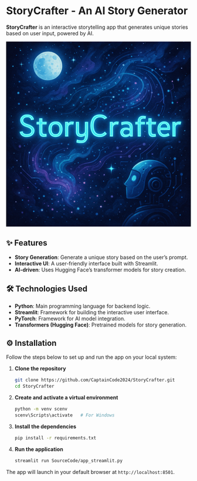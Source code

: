 # StoryCrafter - An AI Story Generator

**StoryCrafter** is an interactive storytelling app that generates unique stories based on user input, powered by AI.

![StoryCrafter Cover](CoverImage/cover.png)

## ✨ Features

- **Story Generation**: Generate a unique story based on the user’s prompt.
- **Interactive UI**: A user-friendly interface built with Streamlit.
- **AI-driven**: Uses Hugging Face’s transformer models for story creation.

## 🛠️ Technologies Used

- **Python**: Main programming language for backend logic.
- **Streamlit**: Framework for building the interactive user interface.
- **PyTorch**: Framework for AI model integration.
- **Transformers (Hugging Face)**: Pretrained models for story generation.

## ⚙️ Installation

Follow the steps below to set up and run the app on your local system:

1. **Clone the repository**
    ```bash
    git clone https://github.com/CaptainCode2024/StoryCrafter.git
    cd StoryCrafter
    ```

2. **Create and activate a virtual environment**
    ```bash
    python -m venv scenv
    scenv\Scripts\activate   # For Windows
    ```

3. **Install the dependencies**
    ```bash
    pip install -r requirements.txt
    ```

4. **Run the application**
    ```bash
    streamlit run SourceCode/app_streamlit.py
    ```

The app will launch in your default browser at `http://localhost:8501`.

